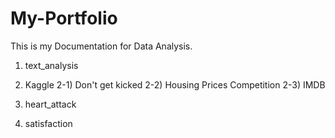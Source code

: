 # My-Portfolio
This is my Documentation for Data Analysis.

1. text_analysis

2. Kaggle
  2-1) Don't get kicked
  2-2) Housing Prices Competition
  2-3) IMDB 
  
3. heart_attack

4. satisfaction

